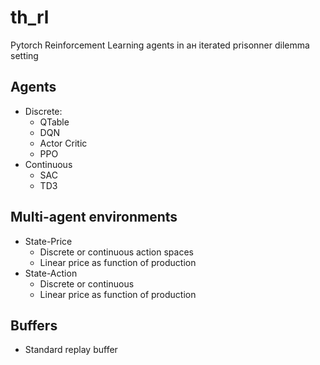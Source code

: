 # th_rl
Pytorch Reinforcement Learning agents in aн iterated prisonner dilemma setting

## Agents
- Discrete:
    - QTable
    - DQN
    - Actor Critic
    - PPO
- Continuous    
    - SAC
    - TD3

## Multi-agent environments
- State-Price
    - Discrete or continuous action spaces
    - Linear price as function of production
- State-Action
    - Discrete or continuous
    - Linear price as function of production

## Buffers
- Standard replay buffer 